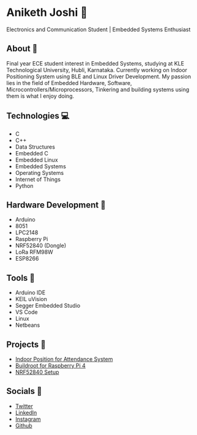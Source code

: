 # Aniketh Joshi :eyes: 

Electronics and Communication Student | Embedded Systems Enthusiast 

## About :book:
Final year ECE student interest in Embedded Systems, studying at KLE Technological University, Hubli, Karnataka. Currently working on Indoor Positioning System using BLE and Linux Driver Development. 
My passion lies in the field of Embedded Hardware, Software, Microcontrollers/Microprocessors, Tinkering and building systems using them is what I enjoy doing. 

## Technologies :computer: 
  - C
  - C++
  - Data Structures
  - Embedded C 
  - Embedded Linux
  - Embedded Systems
  - Operating Systems
  - Internet of Things
  - Python 
  
## Hardware Development :hammer: 
  - Arduino
  - 8051
  - LPC2148
  - Raspberry Pi 
  - NRF52840 (Dongle) 
  - LoRa RFM98W
  - ESP8266
  
## Tools :knife: 
  - Arduino IDE
  - KEIL uVision
  - Segger Embedded Studio
  - VS Code
  - Linux 
  - Netbeans

## Projects :paperclip:
  - [Indoor Position for Attendance System](https://github.com/anikethj61/AttendanceSystem)
  - [Buildroot for Raspberry Pi 4](https://github.com/anikethj61/BuildrootRaspberryPi4)
  - [NRF52840 Setup](https://github.com/anikethj61/NRF52840)

## Socials :link: 
  - [Twitter](https://twitter.com/anikethj61) 
  - [LinkedIn](www.linkedin.com/in/aniketh-j-4ab026128) 
  - [Instagram](https://www.instagram.com/aniketh._.j/)
  - [Github](https://github.com/anikethj61)


